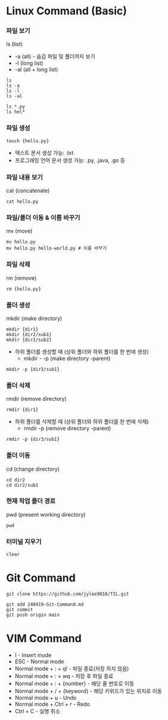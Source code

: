 # Linux Command (Basic)
### 파일 보기
ls (list)
- -a (all) -  숨김 파일 및 폴더까지 보기
- -l (long list)
- -al (all + long list)
```
ls
ls -a
ls -l
ls -al

ls *.py
ls hel*
```

### 파일 생성
```
touch {hello.py}
```
- 텍스트 문서 생성 가능: .txt
- 프로그래밍 언어 문서 생성 가능: .py, .java, .go 등

### 파일 내용 보기
cat (concatenate)
```
cat hello.py
```

### 파일/폴더 이동 & 이름 바꾸기
mv (move)
```
mv hello.py
mv hello.py hello-world.py # 이름 바꾸기
```

### 파일 삭제
rm (remove)
```
rm {hello.py}
```

### 폴더 생성
mkdir (make directory)
```
mkdir {dir1} 
mkdir {dir2/sub1}
mkdir {dir2/sub2}
```

* 하위 폴더를 생성할 때 (상위 폴더와 하위 폴더를 한 번에 생성)
  - mkdir - -p (make directory -parent)
```
mkdir -p {dir3/sub1}
```

### 폴더 삭제
rmdir (remove directory)
```
rmdir {dir1}
```

* 하위 폴더를 삭제할 때 (상위 폴더와 하위 폴더를 한 번에 삭제)
  - rmdir -p (remove directory -parent)
```
rmdir -p {dir3/sub1}
```

### 폴더 이동
cd (change directory)
```
cd dir2
cd dir2/sub1
```

### 현재 작업 폴더 경로
pwd (present working directory)
```
pwd
```

### 터미널 지우기
```
clear
```

# Git Command
```
git clone https://github.com/jylee9018/TIL.git

git add 240419-Git-Command.md
git commit
git push origin main
```

# VIM Command
- I - Insert mode
- ESC - Normal mode
- Normal mode + : + q! - 파일 종료(저장 하지 않음)
- Normal mode + : + wq - 저장 후 파일 종료
- Normal mode + : + {number} - 해당 줄 번호로 이동
- Normal mode + / + {keyword} - 해당 키위드가 있는 위치로 이동
- Normal mode + u - Undo
- Normal mode + Ctrl + r - Redo
- Ctrl + C - 실행 취소

